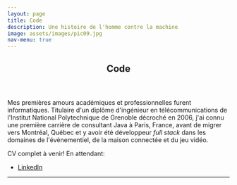 ```yaml
---
layout: page
title: Code
description: Une histoire de l'homme contre la machine
image: assets/images/pic09.jpg
nav-menu: true
---
```


<!-- Main -->
<div id="main" class="alt">

<!-- One -->
<section id="one">
	<div class="inner">
		<header class="major">
			<h1>Code</h1>
		</header>

<!-- Content -->
<p>Mes premières amours académiques et professionnelles furent informatiques. Titulaire d'un diplôme d'ingénieur en télécommunications de l'Institut National Polytechnique de Grenoble décroché en 2006, j'ai connu une première carrière de consultant Java à Paris, France, avant de migrer vers Montréal, Québec et y avoir été développeur <em>full stack</em> dans les domaines de l'événementiel, de la maison connectée et du jeu vidéo.</p>

<div class="content">
		<p>CV complet à venir! En attendant:</p>
		<ul class="actions">
				<li><a href="{{ site.socials.LinkedIn }}" class="button next" target="_blank">LinkedIn</a></li>
		</ul>
</div>

<hr class="major" />

<!-- Experience -->

</div>
</section>

</div>
